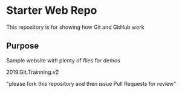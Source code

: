# Starter Web Repo

This repository is for showing how Git and GitHub work

## Purpose

Sample website with plenty of files for demos


2019.Git.Trainning.v2


"please fork this repository and then issue Pull Requests for review"